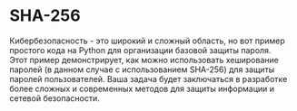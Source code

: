 # SHA-256
Кибербезопасность - это широкий и сложный область, но вот пример простого кода на Python для организации базовой защиты пароля.  
Этот пример демонстрирует, как можно использовать хеширование паролей (в данном случае с использованием SHA-256) для защиты паролей пользователей. Ваша задача будет заключаться в разработке более сложных и современных методов для защиты информации и сетевой безопасности.
